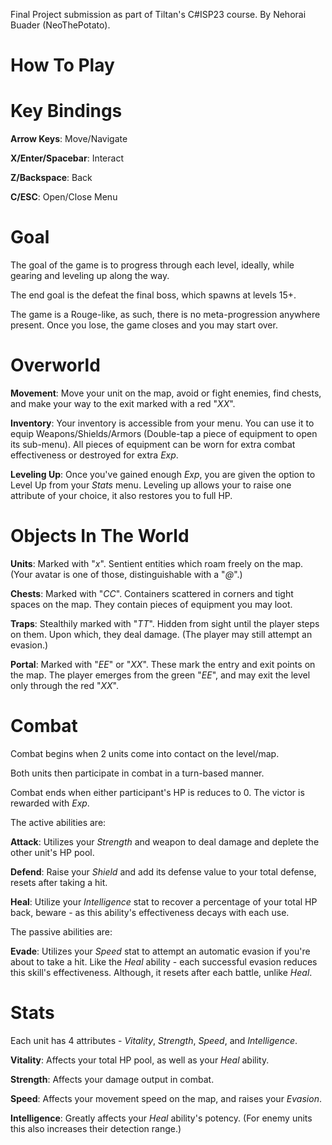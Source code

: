 Final Project submission as part of Tiltan's C#ISP23 course.
By Nehorai Buader (NeoThePotato).

# How To Play

# Key Bindings
**Arrow Keys**: Move/Navigate

**X/Enter/Spacebar**: Interact

**Z/Backspace**: Back

**C/ESC**: Open/Close Menu

# Goal
The goal of the game is to progress through each level, ideally, while gearing and leveling up along the way.

The end goal is the defeat the final boss, which spawns at levels 15+.

The game is a Rouge-like, as such, there is no meta-progression anywhere present. Once you lose, the game closes and you may start over.

# Overworld
**Movement**: Move your unit on the map, avoid or fight enemies, find chests, and make your way to the exit marked with a red "*XX*".

**Inventory**: Your inventory is accessible from your menu. You can use it to equip Weapons/Shields/Armors (Double-tap a piece of equipment to open its sub-menu). All pieces of equipment can be worn for extra combat effectiveness or destroyed for extra *Exp*.

**Leveling Up**: Once you've gained enough *Exp*, you are given the option to Level Up from your *Stats* menu. Leveling up allows your to raise one attribute of your choice, it also restores you to full HP.

# Objects In The World
**Units**: Marked with "*x*". Sentient entities which roam freely on the map. (Your avatar is one of those, distinguishable with a "*@*".)

**Chests**: Marked with "*CC*". Containers scattered in corners and tight spaces on the map. They contain pieces of equipment you may loot.

**Traps**: Stealthily marked with "*TT*". Hidden from sight until the player steps on them. Upon which, they deal damage. (The player may still attempt an evasion.)

**Portal**: Marked with "*EE*" or "*XX*". These mark the entry and exit points on the map. The player emerges from the green "*EE*", and may exit the level only through the red "*XX*".

# Combat
Combat begins when 2 units come into contact on the level/map.

Both units then participate in combat in a turn-based manner.

Combat ends when either participant's HP is reduces to 0. The victor is rewarded with *Exp*.

The active abilities are:

**Attack**: Utilizes your *Strength* and weapon to deal damage and deplete the other unit's HP pool.

**Defend**: Raise your *Shield* and add its defense value to your total defense, resets after taking a hit.

**Heal**: Utilize your *Intelligence* stat to recover a percentage of your total HP back, beware - as this ability's effectiveness decays with each use.

The passive abilities are:

**Evade**: Utilizes your *Speed* stat to attempt an automatic evasion if you're about to take a hit. Like the *Heal* ability - each successful evasion reduces this skill's effectiveness. Although, it resets after each battle, unlike *Heal*.

# Stats
Each unit has 4 attributes - *Vitality*, *Strength*, *Speed*, and *Intelligence*.

**Vitality**: Affects your total HP pool, as well as your *Heal* ability.

**Strength**: Affects your damage output in combat.

**Speed**: Affects your movement speed on the map, and raises your *Evasion*.

**Intelligence**: Greatly affects your *Heal* ability's potency. (For enemy units this also increases their detection range.)
